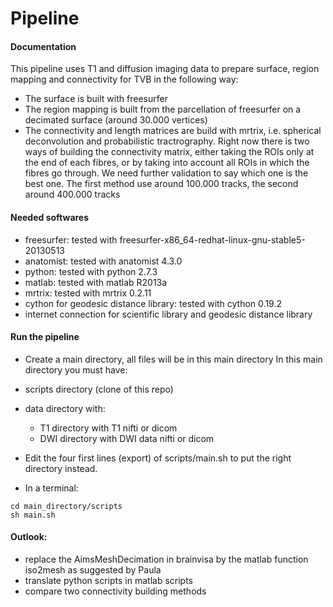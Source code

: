 # Pipeline 

#### Documentation
This pipeline uses T1 and diffusion imaging data to prepare surface, region mapping and connectivity for TVB in the following way:

- The surface is built with freesurfer
- The region mapping is built from the parcellation of freesurfer on a decimated surface (around 30.000 vertices)
- The connectivity and length matrices are build with mrtrix, i.e. spherical deconvolution and probabilistic tractrography. Right now there is two ways of building the connectivity matrix, either taking the ROIs only at the end of each fibres, or by taking into account all ROIs in which the fibres go through. We need further validation to say which one is the best one. The first method use around 100.000 tracks, the second around 400.000 tracks

#### Needed softwares

- freesurfer: tested with freesurfer-x86_64-redhat-linux-gnu-stable5-20130513
- anatomist: tested with anatomist 4.3.0
- python: tested with python 2.7.3
- matlab: tested with matlab R2013a
- mrtrix: tested with mrtrix 0.2.11
- cython for geodesic distance library: tested with cython 0.19.2
- internet connection for scientific library and geodesic distance library

#### Run the pipeline 
- Create a main directory, all files will be in this main directory
In this main directory you must have:

 - scripts directory (clone of this repo)
 - data directory with:
    - T1 directory with T1 nifti or dicom
     - DWI directory with DWI data nifti or dicom

- Edit the four first lines (export) of scripts/main.sh to put the right directory instead.

- In a terminal:
```shell
cd main_directory/scripts
sh main.sh
```

#### Outlook:
- replace the AimsMeshDecimation in brainvisa by the matlab function iso2mesh as suggested by Paula
- translate python scripts in matlab scripts
- compare two connectivity building methods

